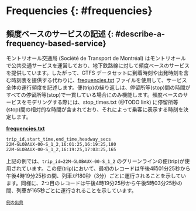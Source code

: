 # Frequencies {: #frequencies}

## 頻度ベースのサービスの記述 {: #describe-a-frequency-based-service}

モントリオール交通局 (Société de Transport de Montréal) はモントリオールで公共交通サービスを運営しており、地下鉄路線に対して頻度ベースのサービスを提供しています。したがって、GTFS データセットに到着時刻や出発時刻を含む時刻表を提供する代わりに、[frequencies.txt](../../reference/#frequenciestxt) ファイルを使用して、サービス全体の運行頻度を記述します。便(trip)の繰り返しは、停留所等(stop)間の時間がすべての停留所等(stop)で一貫している場合にのみ機能します。頻度ベースのサービスをモデリングする際には、stop_times.txt (@TODO link) に停留所等(stop)間の相対的な時間が含まれており、それによって乗客に表示する時刻を決定します。

[**frequencies.txt**](../../reference/#frequenciestxt)

```
trip_id,start_time,end_time,headway_secs
22M-GLOBAUX-00-S_1_2,16:01:25,16:19:25,180
22M-GLOBAUX-00-S_1_2,16:19:25,17:03:25,165
```

上記の例では、`trip_id=22M-GLOBAUX-00-S_1_2` のグリーンラインの便(trip)が使用されています。この便(trip)において、最初のレコードは午後4時01分25秒から午後4時19分25秒の間、列車が180秒（3分）ごとに運行されることを示しています。同様に、2つ目のレコードは午後4時19分25秒から午後5時03分25秒の間、列車が165秒ごとに運行されることを示しています。

<sup>[例の出典](https://www.stm.info/en/about/developers)</sup>
